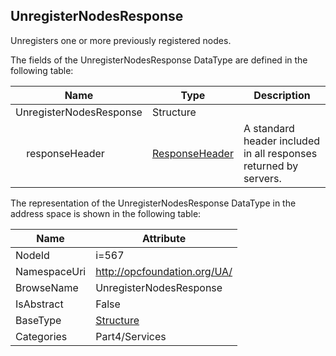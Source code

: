 <!-- datatype -->
## UnregisterNodesResponse
Unregisters one or more previously registered nodes.  
<!-- end of description -->
The fields of the UnregisterNodesResponse DataType are defined in the following table:  

|Name|Type|Description|
|---|---|---|
|UnregisterNodesResponse|Structure||
|&nbsp;&nbsp;&nbsp;&nbsp;responseHeader|[ResponseHeader](../../../Part4/Services/ResponseHeader/readme.md)|A standard header included in all responses returned by servers.|

The representation of the UnregisterNodesResponse DataType in the address space is shown in the following table:  

|Name|Attribute|
|---|---|
|NodeId|i=567|
|NamespaceUri|http://opcfoundation.org/UA/|
|BrowseName|UnregisterNodesResponse|
|IsAbstract|False|
|BaseType|[Structure](../../../Part3/DataTypes/Structure/readme.md)|
|Categories|Part4/Services|

